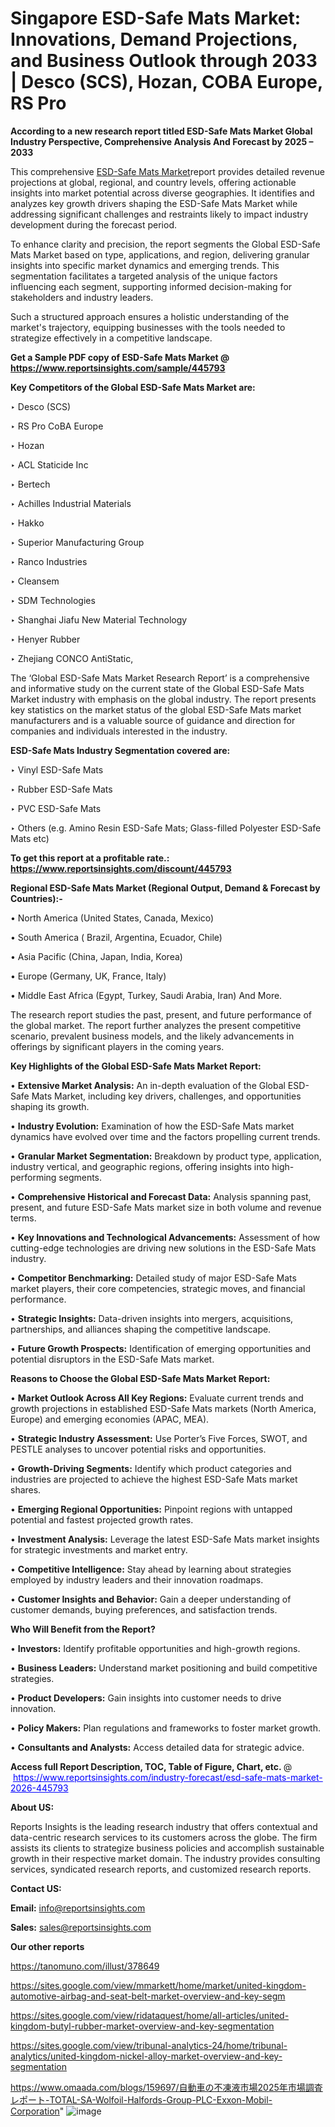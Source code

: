 # Singapore ESD-Safe Mats Market: Innovations, Demand Projections, and Business Outlook through 2033 | Desco (SCS), Hozan, COBA Europe, RS Pro

<strong>According to a new research report titled ESD-Safe Mats Market Global Industry Perspective, Comprehensive Analysis And Forecast by 2025 – 2033</strong>

This comprehensive <a href=https://www.reportsinsights.com/sample/445793>ESD-Safe Mats Market</a>report provides detailed revenue projections at global, regional, and country levels, offering actionable insights into market potential across diverse geographies. It identifies and analyzes key growth drivers shaping the ESD-Safe Mats Market while addressing significant challenges and restraints likely to impact industry development during the forecast period.

To enhance clarity and precision, the report segments the Global ESD-Safe Mats Market based on type, applications, and region, delivering granular insights into specific market dynamics and emerging trends. This segmentation facilitates a targeted analysis of the unique factors influencing each segment, supporting informed decision-making for stakeholders and industry leaders.

Such a structured approach ensures a holistic understanding of the market's trajectory, equipping businesses with the tools needed to strategize effectively in a competitive landscape.

<strong>Get a Sample PDF copy of ESD-Safe Mats Market </strong><strong>@<a href=https://www.reportsinsights.com/sample/445793 style=color:#0000ff;> https://www.reportsinsights.com/sample/445793</a></strong></font>

<strong>Key Competitors of the Global ESD-Safe Mats Market are:</strong>

‣ Desco (SCS)

‣ RS Pro CoBA Europe

‣ Hozan

‣ ACL Staticide Inc

‣ Bertech

‣ Achilles Industrial Materials

‣ Hakko

‣ Superior Manufacturing Group

‣ Ranco Industries

‣ Cleansem

‣ SDM Technologies

‣ Shanghai Jiafu New Material Technology

‣ Henyer Rubber

‣ Zhejiang CONCO AntiStatic,

The ‘Global ESD-Safe Mats Market Research Report’ is a comprehensive and informative study on the current state of the Global ESD-Safe Mats Market industry with emphasis on the global industry. The report presents key statistics on the market status of the global ESD-Safe Mats market manufacturers and is a valuable source of guidance and direction for companies and individuals interested in the industry.

<strong>ESD-Safe Mats Industry Segmentation covered are:</strong>

‣ Vinyl ESD-Safe Mats

‣ Rubber ESD-Safe Mats

‣ PVC ESD-Safe Mats

‣ Others (e.g. Amino Resin ESD-Safe Mats; Glass-filled Polyester ESD-Safe Mats etc)

<strong>To get this report at a profitable rate.: <a href=https://www.reportsinsights.com/discount/445793 style=color:#0000ff;>https://www.reportsinsights.com/discount/445793</a></strong></font>

<strong>Regional ESD-Safe Mats Market (Regional Output, Demand &amp; Forecast by Countries):-</strong>

• North America (United States, Canada, Mexico)

• South America ( Brazil, Argentina, Ecuador, Chile)

• Asia Pacific (China, Japan, India, Korea)

• Europe (Germany, UK, France, Italy)

• Middle East Africa (Egypt, Turkey, Saudi Arabia, Iran) And More.

The research report studies the past, present, and future performance of the global market. The report further analyzes the present competitive scenario, prevalent business models, and the likely advancements in offerings by significant players in the coming years.

<strong>Key Highlights of the Global ESD-Safe Mats Market Report:</strong>

• <strong>Extensive Market Analysis:</strong> An in-depth evaluation of the Global ESD-Safe Mats Market, including key drivers, challenges, and opportunities shaping its growth.

• <strong>Industry Evolution:</strong> Examination of how the ESD-Safe Mats market dynamics have evolved over time and the factors propelling current trends.

• <strong>Granular Market Segmentation:</strong> Breakdown by product type, application, industry vertical, and geographic regions, offering insights into high-performing segments.

• <strong>Comprehensive Historical and Forecast Data:</strong> Analysis spanning past, present, and future ESD-Safe Mats market size in both volume and revenue terms.

• <strong>Key Innovations and Technological Advancements:</strong> Assessment of how cutting-edge technologies are driving new solutions in the ESD-Safe Mats industry.

• <strong>Competitor Benchmarking:</strong> Detailed study of major ESD-Safe Mats market players, their core competencies, strategic moves, and financial performance.

• <strong>Strategic Insights:</strong> Data-driven insights into mergers, acquisitions, partnerships, and alliances shaping the competitive landscape.

• <strong>Future Growth Prospects:</strong> Identification of emerging opportunities and potential disruptors in the ESD-Safe Mats market.

<strong>Reasons to Choose the Global ESD-Safe Mats Market Report:</strong>

• <strong>Market Outlook Across All Key Regions:</strong> Evaluate current trends and growth projections in established ESD-Safe Mats markets (North America, Europe) and emerging economies (APAC, MEA).

• <strong>Strategic Industry Assessment:</strong> Use Porter’s Five Forces, SWOT, and PESTLE analyses to uncover potential risks and opportunities.

• <strong>Growth-Driving Segments:</strong> Identify which product categories and industries are projected to achieve the highest ESD-Safe Mats market shares.

• <strong>Emerging Regional Opportunities:</strong> Pinpoint regions with untapped potential and fastest projected growth rates.

• <strong>Investment Analysis:</strong> Leverage the latest ESD-Safe Mats market insights for strategic investments and market entry.

• <strong>Competitive Intelligence:</strong> Stay ahead by learning about strategies employed by industry leaders and their innovation roadmaps.

• <strong>Customer Insights and Behavior:</strong> Gain a deeper understanding of customer demands, buying preferences, and satisfaction trends.

<strong>Who Will Benefit from the Report?</strong>

• <strong>Investors:</strong> Identify profitable opportunities and high-growth regions.

• <strong>Business Leaders:</strong> Understand market positioning and build competitive strategies.

• <strong>Product Developers:</strong> Gain insights into customer needs to drive innovation.

• <strong>Policy Makers:</strong> Plan regulations and frameworks to foster market growth.

• <strong>Consultants and Analysts:</strong> Access detailed data for strategic advice.
</ul>
<strong>Access full Report Description, TOC, Table of Figure, Chart, etc. </strong>@  <a href=https://www.reportsinsights.com/industry-forecast/esd-safe-mats-market-2026-445793 style=color:#0000ff;>https://www.reportsinsights.com/industry-forecast/esd-safe-mats-market-2026-445793</a></font>

<strong><strong>About US</strong>:</strong>

Reports Insights is the leading research industry that offers contextual and data-centric research services to its customers across the globe. The firm assists its clients to strategize business policies and accomplish sustainable growth in their respective market domain. The industry provides consulting services, syndicated research reports, and customized research reports.

<strong>Contact US:</strong>

<p class=""""><b>Email:</b> <a href=mailto:info@reportsinsights.com>info@reportsinsights.com</a></p>
<p class=""""><b>Sales:</b> <a href=mailto:sales@reportsinsights.com>sales@reportsinsights.com</a></p>

<strong>Our other reports</strong>

<a href=https://tanomuno.com/illust/378649>https://tanomuno.com/illust/378649</a>

<a href=https://sites.google.com/view/mmarkett/home/market/united-kingdom-automotive-airbag-and-seat-belt-market-overview-and-key-segm>https://sites.google.com/view/mmarkett/home/market/united-kingdom-automotive-airbag-and-seat-belt-market-overview-and-key-segm</a>

<a href=https://sites.google.com/view/ridataquest/home/all-articles/united-kingdom-butyl-rubber-market-overview-and-key-segmentation>https://sites.google.com/view/ridataquest/home/all-articles/united-kingdom-butyl-rubber-market-overview-and-key-segmentation</a>

<a href=https://sites.google.com/view/tribunal-analytics-24/home/tribunal-analytics/united-kingdom-nickel-alloy-market-overview-and-key-segmentation>https://sites.google.com/view/tribunal-analytics-24/home/tribunal-analytics/united-kingdom-nickel-alloy-market-overview-and-key-segmentation</a>

<a href=https://www.omaada.com/blogs/159697/自動車の不凍液市場2025年市場調査レポート-TOTAL-SA-Wolfoil-Halfords-Group-PLC-Exxon-Mobil-Corporation>https://www.omaada.com/blogs/159697/自動車の不凍液市場2025年市場調査レポート-TOTAL-SA-Wolfoil-Halfords-Group-PLC-Exxon-Mobil-Corporation</a>"
![image](https://github.com/user-attachments/assets/f5d0b96a-0686-4cb7-bf9a-105667e7c17c)
